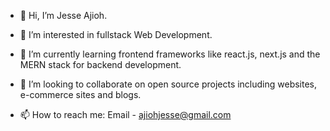 - 👋 Hi, I’m Jesse Ajioh.

- 👀 I’m interested in fullstack Web Development.

- 🌱 I’m currently learning frontend frameworks like react.js, next.js and the MERN stack for backend development.
- 💞️ I’m looking to collaborate on open source projects including websites, e-commerce sites and blogs.
- 📫 How to reach me: Email - ajiohjesse@gmail.com

<!---
ajiohjesse/ajiohjesse is a ✨ special ✨ repository because its `README.md` (this file) appears on your GitHub profile.
You can click the Preview link to take a look at your changes.
--->
